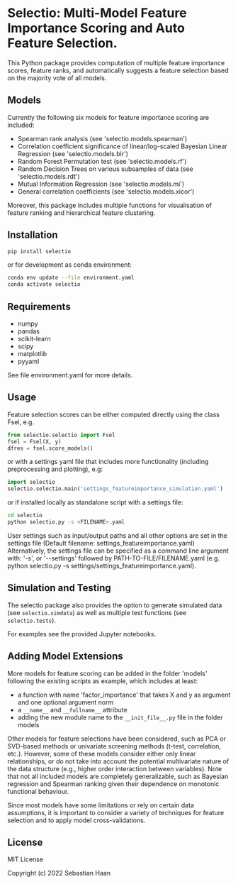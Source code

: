 # Selectio: Multi-Model Feature Importance Scoring and Auto Feature Selection.

This Python package provides computation of multiple feature importance scores, feature ranks,
and automatically suggests a feature selection based on the majority vote of all models.

## Models

Currently the following six models for feature importance scoring are included:
- Spearman rank analysis (see 'selectio.models.spearman')
- Correlation coefficient significance of linear/log-scaled Bayesian Linear Regression (see 'selectio.models.blr')
- Random Forest Permutation test (see 'selectio.models.rf')
- Random Decision Trees on various subsamples of data (see 'selectio.models.rdt')
- Mutual Information Regression (see 'selectio.models.mi')
- General correlation coefficients (see 'selectio.models.xicor')

Moreover, this package includes multiple functions for visualisation of feature ranking and hierarchical feature clustering.

## Installation

```bash
pip install selectio
```

or for development as conda environment:

```bash
conda env update --file environment.yaml
conda activate selectio
```

## Requirements

- numpy
- pandas
- scikit-learn
- scipy
- matplotlib
- pyyaml

See file environment.yaml for more details.

## Usage

Feature selection scores can be either computed directly using the class Fsel, e.g.

```python
from selectio.selectio import Fsel
fsel = Fsel(X, y)
dfres = fsel.score_models()
```

or with a settings yaml file that includes more functionality (including preprocessing and plotting), e.g:
```python
import selectio
selectio.selectio.main('settings_featureimportance_simulation.yaml')
```

or if installed locally as standalone script with a settings file:
```bash
cd selectio
python selectio.py -s <FILENAME>.yaml
```

User settings such as input/output paths and all other options are set in the settings file 
(Default filename: settings_featureimportance.yaml) 
Alternatively, the settings file can be specified as a command line argument with: 
'-s', or '--settings' followed by PATH-TO-FILE/FILENAME.yaml 
(e.g. python selectio.py -s settings/settings_featureimportance.yaml).

## Simulation and Testing

The selectio package also provides the option to generate simulated data (see `selectio.simdata`) 
as well as multiple test functions (see `selectio.tests`).

For examples see the provided Jupyter notebooks.

## Adding Model Extensions

More models for feature scoring can be added in the folder 'models' following the existing scripts as example, 
which includes at least:
- a function with name 'factor_importance' that takes X and y as argument and one optional argument norm
- a `__name__` and `__fullname__` attribute
- adding the new module name to the `__init_file__.py` file in the folder models

Other models for feature selections have been considered, such as PCA or SVD-based methods or
univariate screening methods (t-test, correlation, etc.). However, some of these models consider either 
only linear relationships, or do not take into account the potential multivariate nature of the data structure 
(e.g., higher order interaction between variables). Note that not all included models are completely generalizable, 
such as Bayesian regression and Spearman ranking given their dependence on monotonic functional behaviour.

Since most models have some limitations or rely on certain data assumptions, it is important to consider a variety 
of techniques for feature selection and to apply model cross-validations.

## License

MIT License

Copyright (c) 2022 Sebastian Haan
